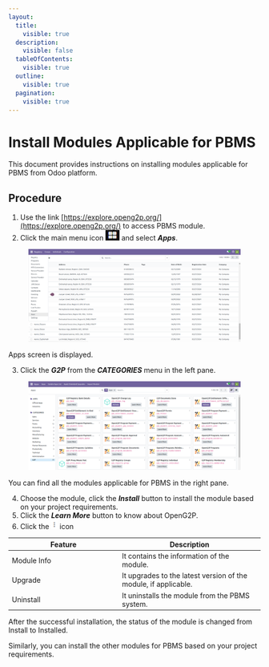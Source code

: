 ```yaml
---
layout:
  title:
    visible: true
  description:
    visible: false
  tableOfContents:
    visible: true
  outline:
    visible: true
  pagination:
    visible: true
---
```


# Install Modules Applicable for PBMS

This document provides instructions on installing modules applicable for PBMS from Odoo platform.

## Procedure

1. Use the link [https://explore.openg2p.org/](https://explore.openg2p.org/) to access PBMS module.
2. Click the main menu icon ![](../../.gitbook/assets/main-menu.png) and select _**Apps**_.

<figure><img src="../../.gitbook/assets/pbms-menu.png" alt=""><figcaption></figcaption></figure>

Apps screen is displayed.

3. Click the _**G2P**_ from the _**CATEGORIES**_ menu in the left pane.

<figure><img src="../../.gitbook/assets/pbms-module.png" alt=""><figcaption></figcaption></figure>

You can find all the modules applicable for PBMS in the right pane.

4. Choose the module, click the _**Install**_ button to install the module based on your project requirements.&#x20;
5. Click the _**Learn More**_ button to know about OpenG2P.
6. Click the ![](../../.gitbook/assets/ellipsis-icon.png) icon

<table><thead><tr><th width="206">Feature</th><th>Description</th></tr></thead><tbody><tr><td>Module Info</td><td>It contains the information of the module.</td></tr><tr><td>Upgrade</td><td>It upgrades to the latest version of the module, if applicable. </td></tr><tr><td>Uninstall</td><td>It uninstalls the module from the PBMS system.</td></tr></tbody></table>

After the successful installation, the status of the module is changed from Install to Installed.&#x20;

Similarly, you can install the other modules for PBMS based on your project requirements.
